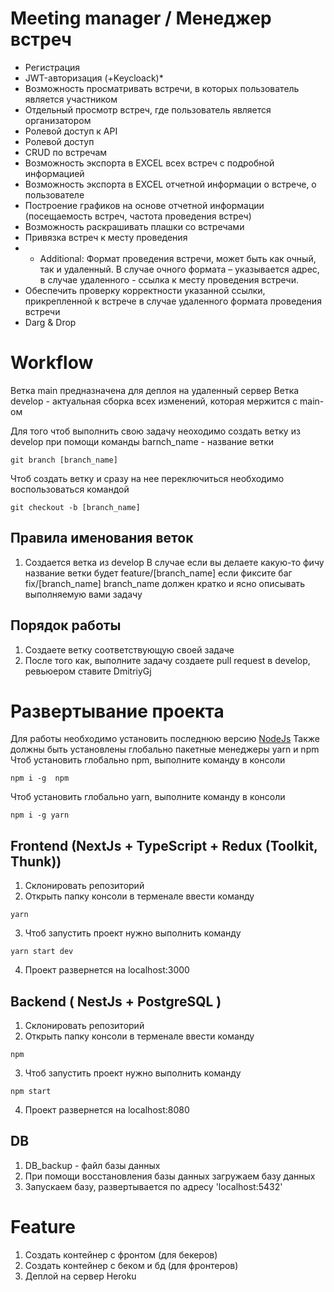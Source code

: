 # Meeting manager / Менеджер встреч 

- Регистрация 
-	JWT-авторизация (+Keycloack)*
-	Возможность просматривать встречи, в которых пользователь является участником
-	Отдельный просмотр встреч, где пользователь является организатором 
-	Ролевой доступ к API
-	Ролевой доступ
-	CRUD по встречам
-	Возможность экспорта в EXCEL всех встреч с подробной информацией
-	Возможность экспорта в EXCEL отчетной информации о встрече, о пользователе
-	Построение графиков на основе отчетной информации (посещаемость встреч, частота проведения встреч)
-	Возможность раскрашивать плашки со встречами
-	Привязка встреч к месту проведения
- - Additional: Формат проведения встречи, может быть как очный, так и удаленный. В случае очного формата – указывается адрес, в случае удаленного - ссылка к месту проведения встречи.
-	Обеспечить проверку корректности указанной ссылки, прикрепленной к встрече в случае удаленного формата проведения встречи 
-	Darg & Drop

# Workflow
Ветка main предназначена для деплоя на удаленный сервер
Ветка develop - актуальная сборка всех изменений, которая мержится с main-ом 

Для того чтоб выполнить свою задачу неоходимо создать ветку из develop при помощи команды 
barnch_name - название ветки 
```
git branch [branch_name]
```
Чтоб создать ветку и сразу на нее переключиться необходимо воспользоваться командой 
```
git checkout -b [branch_name]
```

## Правила именования веток 
1. Cоздается ветка из develop 
В случае если вы делаете какую-то фичу название ветки будет feature/[branch_name]
если фиксите баг fix/[branch_name] 
branch_name должен кратко и ясно описывать выполняемую вами задачу 

## Порядок работы 
1. Создаете ветку соответствующую своей задаче
2. После того как, выполните задачу создаете pull request в develop, ревьюером ставите DmitriyGj 

# Развертывание проекта 
Для работы необходимо установить последнюю версию [NodeJs](https://nodejs.org/en/) 
Также должны быть установлены глобально пакетные менеджеры yarn и npm 
Чтоб установить глобально npm, выполните команду в консоли 
```
npm i -g  npm 
```
Чтоб установить глобально yarn, выполните команду в консоли 
```
npm i -g yarn 
```

##  Frontend (NextJs + TypeScript + Redux (Toolkit, Thunk))
1. Склонировать репозиторий 
2. Открыть папку консоли в терменале ввести команду 
```
yarn
``` 
3. Чтоб запустить проект нужно выполнить команду 
```
yarn start dev
```
4. Проект развернется на localhost:3000

## Backend ( NestJs + PostgreSQL )
1. Склонировать репозиторий 
2. Открыть папку консоли в терменале ввести команду 
```
npm
``` 
3. Чтоб запустить проект нужно выполнить команду 
```
npm start
``` 
4. Проект развернется на localhost:8080

## DB
1. DB_backup - файл базы данных
2. При помощи восстановления базы данных загружаем базу данных 
3. Запускаем базу, развертывается по адресу 'localhost:5432'

# Feature 
1. Создать контейнер с фронтом (для бекеров)
2. Создать контейнер с беком и бд (для фронтеров)
3. Деплой на сервер Heroku